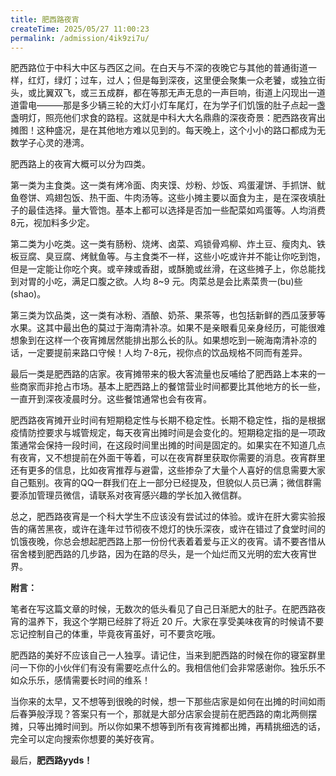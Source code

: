 ```yaml
---
title: 肥西路夜宵
createTime: 2025/05/27 11:00:23
permalink: /admission/4ik9zi7u/
---
```


肥西路位于中科大中区与西区之间。在白天与不深的夜晚它与其他的普通街道一样，红灯，绿灯；过车，过人；但是每到深夜，这里便会聚集一众老饕，或独立街头，或比翼双飞，或三五成群，都在等那无声无息的一声巨响，街道上闪现出一道道雷电———那是多少辆三轮的大灯小灯车尾灯，在为学子们饥饿的肚子点起一盏盏明灯，照亮他们求食的路程。这就是中科大大名鼎鼎的深夜奇景：肥西路夜宵出摊图！这种盛况，是在其他地方难以见到的。每天晚上，这个小小的路口都成为无数学子心灵的港湾。

肥西路上的夜宵大概可以分为四类。

第一类为主食类。这一类有烤冷面、肉夹馍、炒粉、炒饭、鸡蛋灌饼、手抓饼、鱿鱼卷饼、鸡翅包饭、热干面、牛肉汤等。这些小摊主要以面食为主，是在深夜填肚子的最佳选择。量大管饱。基本上都可以选择是否加一些配菜如鸡蛋等。人均消费8元，视加料多少定。

第二类为小吃类。这一类有肠粉、烧烤、卤菜、鸡锁骨鸡柳、炸土豆、瘦肉丸、铁板豆腐、臭豆腐、烤鱿鱼等。与主食类不一样，这些小吃或许并不能让你吃到饱，但是一定能让你吃个爽。或辛辣或香甜，或酥脆或丝滑，在这些摊子上，你总能找到对胃的小吃，满足口腹之欲。人均 8\~9 元。肉菜总是会比素菜贵一(bu)些(shao)。

第三类为饮品类，这一类有冰粉、酒酿、奶茶、果茶等，也包括新鲜的西瓜菠萝等水果。这其中最出色的莫过于海南清补凉。如果不是亲眼看见亲身经历，可能很难想象到在这样一个夜宵摊居然能排出那么长的队。如果想吃到一碗海南清补凉的话，一定要提前来路口守候！人均 7-8元，视你点的饮品规格不同而有差异。

最后一类是肥西路的店家。夜宵摊带来的极大客流量也反哺给了肥西路上本来的一些商家而非抢占市场。基本上肥西路上的餐馆营业时间都要比其他地方的长一些，一直开到深夜凌晨时分。这些餐馆通常也会有夜宵。

肥西路夜宵摊开业时间有短期稳定性与长期不稳定性。长期不稳定性，指的是根据疫情防控要求与城管规定，每天夜宵出摊时间是会变化的。短期稳定指的是一项政策通常会保持一段时间，在这段时间里出摊的时间是固定的。如果实在不知道几点有夜宵，又不想提前在外面干等着，可以在夜宵群里获取你需要的消息。夜宵群里还有更多的信息，比如夜宵推荐与避雷，这些掺杂了大量个人喜好的信息需要大家自己甄别。夜宵的QQ一群我们在上一部分已经提及，但貌似人员已满；微信群需要添加管理员微信，请联系对夜宵感兴趣的学长加入微信群。

总之，肥西路夜宵是一个科大学生不应该没有尝试过的体验。或许在肝大雾实验报告的痛苦黑夜，或许在逢年过节彻夜不熄灯的快乐深夜，或许在错过了食堂时间的饥饿夜晚，你总会想起肥西路上那一份份代表着着爱与正义的夜宵。请不要吝惜从宿舍楼到肥西路的几步路，因为在路的尽头，是一个灿烂而又光明的宏大夜宵世界。

**附言：**

笔者在写这篇文章的时候，无数次的低头看见了自己日渐肥大的肚子。在肥西路夜宵的温养下，我这个学期已经胖了将近 20 斤。大家在享受美味夜宵的时候请不要忘记控制自己的体重，毕竟夜宵虽好，可不要贪吃哦。

肥西路的美好不应该自己一人独享。请记住，当来到肥西路的时候在你的寝室群里问一下你的小伙伴们有没有需要吃点什么的。我相信他们会非常感谢你。独乐乐不如众乐乐，感情需要长时间的维系！

当你来的太早，又不想等到很晚的时候，想一下那些店家是如何在出摊的时间如雨后春笋般浮现？答案只有一个，那就是大部分店家会提前在肥西路的南北两侧摆摊，只等出摊时间到。所以你如果不想等到所有夜宵摊都出摊，再精挑细选的话，完全可以定向搜索你想要的美好夜宵。

最后，**肥西路yyds！**
